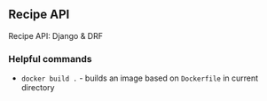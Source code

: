 ## Recipe API

Recipe API: Django & DRF


### Helpful commands
- `docker build .` - builds an image based on `Dockerfile` in current directory